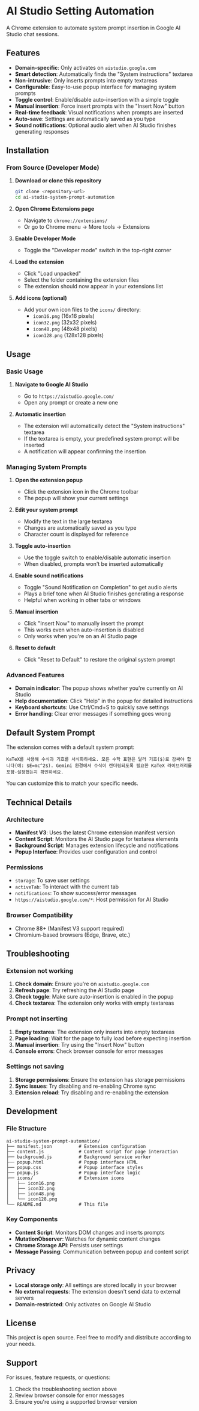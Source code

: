 # AI Studio Setting Automation

A Chrome extension to automate system prompt insertion in Google AI Studio chat sessions.

## Features

- **Domain-specific**: Only activates on `aistudio.google.com`
- **Smart detection**: Automatically finds the "System instructions" textarea
- **Non-intrusive**: Only inserts prompts into empty textareas
- **Configurable**: Easy-to-use popup interface for managing system prompts
- **Toggle control**: Enable/disable auto-insertion with a simple toggle
- **Manual insertion**: Force insert prompts with the "Insert Now" button
- **Real-time feedback**: Visual notifications when prompts are inserted
- **Auto-save**: Settings are automatically saved as you type
- **Sound notifications**: Optional audio alert when AI Studio finishes generating responses

## Installation

### From Source (Developer Mode)

1. **Download or clone this repository**

   ```bash
   git clone <repository-url>
   cd ai-studio-system-prompt-automation
   ```

2. **Open Chrome Extensions page**

   - Navigate to `chrome://extensions/`
   - Or go to Chrome menu → More tools → Extensions

3. **Enable Developer Mode**

   - Toggle the "Developer mode" switch in the top-right corner

4. **Load the extension**

   - Click "Load unpacked"
   - Select the folder containing the extension files
   - The extension should now appear in your extensions list

5. **Add icons (optional)**
   - Add your own icon files to the `icons/` directory:
     - `icon16.png` (16x16 pixels)
     - `icon32.png` (32x32 pixels)
     - `icon48.png` (48x48 pixels)
     - `icon128.png` (128x128 pixels)

## Usage

### Basic Usage

1. **Navigate to Google AI Studio**

   - Go to `https://aistudio.google.com/`
   - Open any prompt or create a new one

2. **Automatic insertion**
   - The extension will automatically detect the "System instructions" textarea
   - If the textarea is empty, your predefined system prompt will be inserted
   - A notification will appear confirming the insertion

### Managing System Prompts

1. **Open the extension popup**

   - Click the extension icon in the Chrome toolbar
   - The popup will show your current settings

2. **Edit your system prompt**

   - Modify the text in the large textarea
   - Changes are automatically saved as you type
   - Character count is displayed for reference

3. **Toggle auto-insertion**

   - Use the toggle switch to enable/disable automatic insertion
   - When disabled, prompts won't be inserted automatically

4. **Enable sound notifications**

   - Toggle "Sound Notification on Completion" to get audio alerts
   - Plays a brief tone when AI Studio finishes generating a response
   - Helpful when working in other tabs or windows

5. **Manual insertion**

   - Click "Insert Now" to manually insert the prompt
   - This works even when auto-insertion is disabled
   - Only works when you're on an AI Studio page

6. **Reset to default**
   - Click "Reset to Default" to restore the original system prompt

### Advanced Features

- **Domain indicator**: The popup shows whether you're currently on AI Studio
- **Help documentation**: Click "Help" in the popup for detailed instructions
- **Keyboard shortcuts**: Use Ctrl/Cmd+S to quickly save settings
- **Error handling**: Clear error messages if something goes wrong

## Default System Prompt

The extension comes with a default system prompt:

```
KaTeX를 사용해 수식과 기호를 서식화하세요. 모든 수학 표현은 달러 기호($)로 감싸야 합니다(예: $E=mc^2$). Gemini 환경에서 수식이 렌더링되도록 필요한 KaTeX 라이브러리를 포함-설정했는지 확인하세요.
```

You can customize this to match your specific needs.

## Technical Details

### Architecture

- **Manifest V3**: Uses the latest Chrome extension manifest version
- **Content Script**: Monitors the AI Studio page for textarea elements
- **Background Script**: Manages extension lifecycle and notifications
- **Popup Interface**: Provides user configuration and control

### Permissions

- `storage`: To save user settings
- `activeTab`: To interact with the current tab
- `notifications`: To show success/error messages
- `https://aistudio.google.com/*`: Host permission for AI Studio

### Browser Compatibility

- Chrome 88+ (Manifest V3 support required)
- Chromium-based browsers (Edge, Brave, etc.)

## Troubleshooting

### Extension not working

1. **Check domain**: Ensure you're on `aistudio.google.com`
2. **Refresh page**: Try refreshing the AI Studio page
3. **Check toggle**: Make sure auto-insertion is enabled in the popup
4. **Check textarea**: The extension only works with empty textareas

### Prompt not inserting

1. **Empty textarea**: The extension only inserts into empty textareas
2. **Page loading**: Wait for the page to fully load before expecting insertion
3. **Manual insertion**: Try using the "Insert Now" button
4. **Console errors**: Check browser console for error messages

### Settings not saving

1. **Storage permissions**: Ensure the extension has storage permissions
2. **Sync issues**: Try disabling and re-enabling Chrome sync
3. **Extension reload**: Try disabling and re-enabling the extension

## Development

### File Structure

```
ai-studio-system-prompt-automation/
├── manifest.json          # Extension configuration
├── content.js             # Content script for page interaction
├── background.js          # Background service worker
├── popup.html             # Popup interface HTML
├── popup.css              # Popup interface styles
├── popup.js               # Popup interface logic
├── icons/                 # Extension icons
│   ├── icon16.png
│   ├── icon32.png
│   ├── icon48.png
│   └── icon128.png
└── README.md              # This file
```

### Key Components

- **Content Script**: Monitors DOM changes and inserts prompts
- **MutationObserver**: Watches for dynamic content changes
- **Chrome Storage API**: Persists user settings
- **Message Passing**: Communication between popup and content script

## Privacy

- **Local storage only**: All settings are stored locally in your browser
- **No external requests**: The extension doesn't send data to external servers
- **Domain-restricted**: Only activates on Google AI Studio

## License

This project is open source. Feel free to modify and distribute according to your needs.

## Support

For issues, feature requests, or questions:

1. Check the troubleshooting section above
2. Review browser console for error messages
3. Ensure you're using a supported browser version
